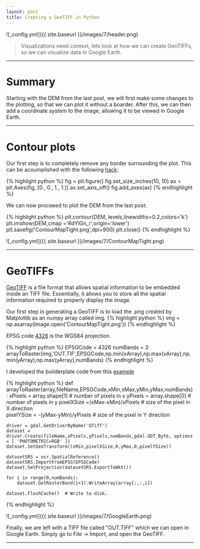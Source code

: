 ```yaml
---
layout: post
title: Creating a GeoTIFF in Python
---
```


![_config.yml]({{ site.baseurl }}/images/7/header.png)

> Visualizations need context, lets look at how we can create GeoTIFFs, so we can visualize data in Google Earth.

---
Summary
===============
Starting with the DEM from the last post, we will first make some changes to the plotting, so that we can plot it without a boarder. After this, we can then add a coordinate system to the image, allowing it to be viewed in Google Earth.

---

Contour plots
===============

Our first step is to completely remove any border surrounding the plot. This can be acoumplished with the following [hack](http://stackoverflow.com/questions/9295026/matplotlib-plots-removing-axis-legends-and-white-spaces): 

{% highlight python %}
fig = plt.figure()
fig.set_size_inches(10, 10)
ax = plt.Axes(fig, [0., 0., 1., 1.])
ax.set_axis_off()
fig.add_axes(ax)
{% endhighlight %}



We can now proceeed to plot the DEM from the last post: 

{% highlight python %}
plt.contour(DEM, levels,linewidths=0.2,colors='k')
plt.imshow(DEM,cmap ='RdYlGn_r',origin='lower')
plt.savefig('ContourMapTight.png',dpi=900)
plt.close()
{% endhighlight %}

![_config.yml]({{ site.baseurl }}/images/7/ContourMapTight.png)

---

GeoTIFFs
===============

[GeoTIFF](http://en.wikipedia.org/wiki/GeoTIFF) is a file format that allows spatial information to be embedded inside an TIFF file. Essentially, it allows you to store all the spatial information required to properly display the image. 


Our first step in generating a GeoTIFF is to load the .png created by Matplotlib as an numpy array called img. 
{% highlight python %}
img  = np.asarray(Image.open('ContourMapTight.png'))
{% endhighlight %}


EPSG code [4326](http://spatialreference.org/ref/epsg/wgs-84/) is the WGS84 projection.

{% highlight python %}
EPSGCode = 4326
numBands = 3
arrayToRaster(img,'OUT.TIF',EPSGCode,np.min(xArray),np.max(xArray),np.min(yArray),np.max(yArray),numBands)
{% endhighlight %}


I developed the boilderplate code from this [example](http://gis.stackexchange.com/questions/58517/python-gdal-save-array-as-raster-with-projection-from-other-file)

{% highlight python %}
def arrayToRaster(array,fileName,EPSGCode,xMin,xMax,yMin,yMax,numBands):
    xPixels = array.shape[1]  # number of pixels in x
    yPixels = array.shape[0]  # number of pixels in y
    pixelXSize =(xMax-xMin)/xPixels # size of the pixel in X direction     
    pixelYSize = -(yMax-yMin)/yPixels # size of the pixel in Y direction

    driver = gdal.GetDriverByName('GTiff')
    dataset = driver.Create(fileName,xPixels,yPixels,numBands,gdal.GDT_Byte, options = [ 'PHOTOMETRIC=RGB' ])
    dataset.SetGeoTransform((xMin,pixelXSize,0,yMax,0,pixelYSize))  

    datasetSRS = osr.SpatialReference()
    datasetSRS.ImportFromEPSG(EPSGCode)
    dataset.SetProjection(datasetSRS.ExportToWkt())
    
    for i in range(0,numBands):
        dataset.GetRasterBand(i+1).WriteArray(array[:,:,i])

    dataset.FlushCache()  # Write to disk.
{% endhighlight %}

![_config.yml]({{ site.baseurl }}/images/7/GoogleEarth.png)


Finally, we are left with a TIFF file called "OUT.TIFF" which we can open in Google Earth. Simply go to File -> Import, and open the GeoTIFF. 

---
